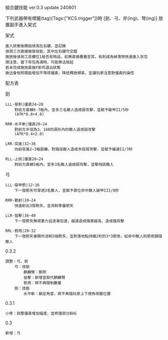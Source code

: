組合鍵技能
ver.0.3
update 240801


下列武器帶有標籤(tag){Tags:["KCS.trigger"]}時
[劍、弓、斧(ing)、弩(ing)]
放置副手進入架式

架式
	
	進入狀態後開始偵測左右鍵，並記錄
	偵測三次直接施放技能，其中左右鍵可交錯
	施放後偵測工具欄位1是否有物品，如無直接覆蓋至其，有則成為掉落物快速進入背包
	請注意，當下背包為滿時，可能無法撿起
	若未完成施放直接F即可退出狀態
	施法會依照既能增加不等得僵直，降低釋放頻率，並讓玩家注意對僵直的操控


配方表

劍

	LLL-穿刺|僵直24~28
		對前方直線6-7格內，至多三名敵人造成弱攻擊，並賦予破甲II/5秒
		(ATK*0.8+4.0)

	RRR-水平斬|僵直20~24
		對前方半徑為3、160的扇形內的敵人造成弱攻擊
		(ATK*0.4+2.0)

	LRR-突進|32~36
		向前突進2~3格距離，對路徑敵人造成多段弱攻擊，並賦予緩速II/3秒

	RLL-上挑|僵直20~24
		對前方直線5格內，至多3名敵人造成弱攻擊，並擊飛該敵人

弓

	LLL-穿甲箭|12~16
		下一發箭矢可穿透3名敵人，並賦予首位命中敵人破甲III/8秒

	RRR-散射|20~24
		快速射出3發箭矢，並消耗等量箭矢

	LLR-狙擊|36~40
		下一發箭矢無視重力且逐漸加速，越遠造成傷害越高，造成強攻擊

	RRL-箭雨|28~32
		下一發箭矢會額外消耗5個箭矢，並對落地點持續2秒的3*3箭雨，如命中敵人則箭雨跟隨敵人

0.3.2

	調整：弓、劍
		弓：技能
			麒麟臂：刪除
			狙擊：新增並取代麒麟臂
			箭雨：將不再限制數量
		劍：技能
			水平斬：鎖定角度，將不再隨玩家上下視角改變位置

0.3.1

	小修：挑整僵直增加幅度，並修復部分BUG

0.3

	新增：弓
